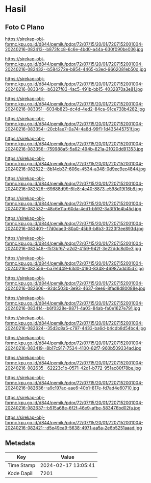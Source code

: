 # Hasil

## Foto C Plano

https://sirekap-obj-formc.kpu.go.id/d844/pemilu/pdpr/72/07/15/20/01/7207152001004-20240216-082413--b873fcc8-6c6e-4bd0-a44a-630f090be036.jpg

https://sirekap-obj-formc.kpu.go.id/d844/pemilu/pdpr/72/07/15/20/01/7207152001004-20240216-082432--b584272e-b954-4465-b3ed-9662081eb50d.jpg

https://sirekap-obj-formc.kpu.go.id/d844/pemilu/pdpr/72/07/15/20/01/7207152001004-20240216-083349--b6327f83-4ac5-491b-bb15-4032870a3e81.jpg

https://sirekap-obj-formc.kpu.go.id/d844/pemilu/pdpr/72/07/15/20/01/7207152001004-20240216-083351--6034b823-dc4d-4ed2-84ca-91ce738b4282.jpg

https://sirekap-obj-formc.kpu.go.id/d844/pemilu/pdpr/72/07/15/20/01/7207152001004-20240216-083354--20cb1ae7-0a74-4a8d-99f1-1d435445751f.jpg

https://sirekap-obj-formc.kpu.go.id/d844/pemilu/pdpr/72/07/15/20/01/7207152001004-20240216-083356--759988a5-5a62-494b-821a-21020dd91353.jpg

https://sirekap-obj-formc.kpu.go.id/d844/pemilu/pdpr/72/07/15/20/01/7207152001004-20240216-082522--8b14cb37-606e-4534-a348-0d9ec9ec4844.jpg

https://sirekap-obj-formc.kpu.go.id/d844/pemilu/pdpr/72/07/15/20/01/7207152001004-20240216-082526--69688d99-6fc8-4c40-8873-e598d19f16b8.jpg

https://sirekap-obj-formc.kpu.go.id/d844/pemilu/pdpr/72/07/15/20/01/7207152001004-20240216-082532--48c6e11a-60da-4ed1-b592-3a3f51e4b45d.jpg

https://sirekap-obj-formc.kpu.go.id/d844/pemilu/pdpr/72/07/15/20/01/7207152001004-20240216-083401--17d0dae3-80a0-45b9-b8b3-3223f3ee893d.jpg

https://sirekap-obj-formc.kpu.go.id/d844/pemilu/pdpr/72/07/15/20/01/7207152001004-20240216-082548--f5f3bf67-a2d2-4159-942f-3e22ddc8d0e3.jpg

https://sirekap-obj-formc.kpu.go.id/d844/pemilu/pdpr/72/07/15/20/01/7207152001004-20240216-082556--ba7e1449-63d0-4190-8348-46987add35d7.jpg

https://sirekap-obj-formc.kpu.go.id/d844/pemilu/pdpr/72/07/15/20/01/7207152001004-20240216-082606--92dc503b-3e93-4637-8ee6-8fad8d80088e.jpg

https://sirekap-obj-formc.kpu.go.id/d844/pemilu/pdpr/72/07/15/20/01/7207152001004-20240216-083414--b6f0328e-9871-4a03-84ab-fa0e1627e791.jpg

https://sirekap-obj-formc.kpu.go.id/d844/pemilu/pdpr/72/07/15/20/01/7207152001004-20240216-082624--35d3c8a5-c797-4433-ba6d-b4cdb8d54bc4.jpg

https://sirekap-obj-formc.kpu.go.id/d844/pemilu/pdpr/72/07/15/20/01/7207152001004-20240216-083419--8b17c917-7534-4100-82f7-960b509334ad.jpg

https://sirekap-obj-formc.kpu.go.id/d844/pemilu/pdpr/72/07/15/20/01/7207152001004-20240216-082635--62223c1b-0571-42d1-b772-951ac80f78be.jpg

https://sirekap-obj-formc.kpu.go.id/d844/pemilu/pdpr/72/07/15/20/01/7207152001004-20240216-082636--a9c197ac-aae6-40b1-817e-fd7ad4e60710.jpg

https://sirekap-obj-formc.kpu.go.id/d844/pemilu/pdpr/72/07/15/20/01/7207152001004-20240216-082637--b515a68e-6f2f-46e9-afbe-583476bd02fa.jpg

https://sirekap-obj-formc.kpu.go.id/d844/pemilu/pdpr/72/07/15/20/01/7207152001004-20240216-082421--d5e49ca9-5638-4971-aa5a-2e6b5251aaad.jpg


## Metadata

| Key        | Value               |
| ---------- | ------------------- |
| Time Stamp | 2024-02-17 13:05:41 |
| Kode Dapil | 7201                |



